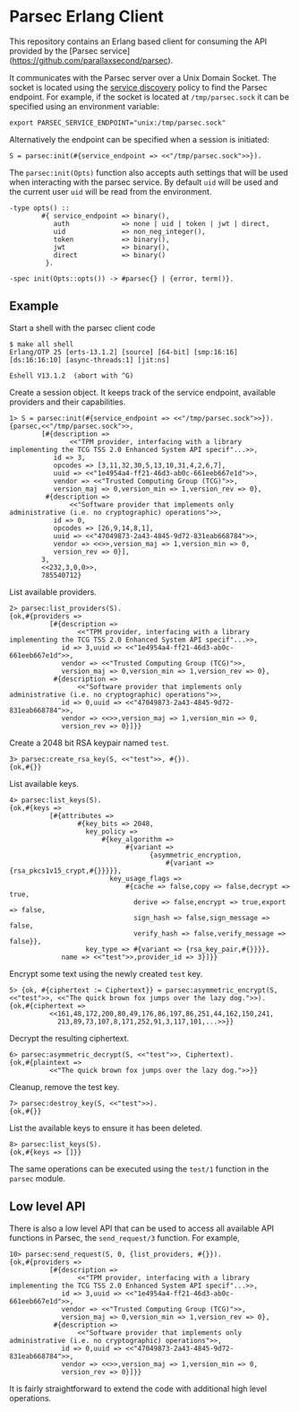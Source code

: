 # Parsec Erlang Client

This repository contains an Erlang based client for consuming the
API provided by the [Parsec service]
(https://github.com/parallaxsecond/parsec).

It communicates with the Parsec server over a Unix Domain Socket. The
socket is located using the [service
discovery](https://parallaxsecond.github.io/parsec-book/parsec_client/api_overview.html#service-discovery)
policy to find the Parsec endpoint. For example, if the socket is
located at `/tmp/parsec.sock` it can be specified using an
environment variable:

```
export PARSEC_SERVICE_ENDPOINT="unix:/tmp/parsec.sock"
```

Alternatively the endpoint can be specified when a session is
initiated:

```
S = parsec:init(#{service_endpoint => <<"/tmp/parsec.sock">>}).
```

The `parsec:init(Opts)` function also accepts auth settings that
will be used when interacting with the parsec service. By default
`uid` will be used and the current user `uid` will be read from
the environment.

```
-type opts() ::
        #{ service_endpoint => binary(),
           auth             => none | uid | token | jwt | direct,
           uid              => non_neg_integer(),
           token            => binary(),
           jwt              => binary(),
           direct           => binary()
         }.

-spec init(Opts::opts()) -> #parsec{} | {error, term()}.
```

## Example

Start a shell with the parsec client code

```
$ make all shell
Erlang/OTP 25 [erts-13.1.2] [source] [64-bit] [smp:16:16] [ds:16:16:10] [async-threads:1] [jit:ns]

Eshell V13.1.2  (abort with ^G)
```

Create a session object. It keeps track of the service endpoint,
available providers and their capabilities.
```
1> S = parsec:init(#{service_endpoint => <<"/tmp/parsec.sock">>}).
{parsec,<<"/tmp/parsec.sock">>,
        [#{description =>
               <<"TPM provider, interfacing with a library implementing the TCG TSS 2.0 Enhanced System API specif"...>>,
           id => 3,
           opcodes => [3,11,32,30,5,13,10,31,4,2,6,7],
           uuid => <<"1e4954a4-ff21-46d3-ab0c-661eeb667e1d">>,
           vendor => <<"Trusted Computing Group (TCG)">>,
           version_maj => 0,version_min => 1,version_rev => 0},
         #{description =>
               <<"Software provider that implements only administrative (i.e. no cryptographic) operations">>,
           id => 0,
           opcodes => [26,9,14,8,1],
           uuid => <<"47049873-2a43-4845-9d72-831eab668784">>,
           vendor => <<>>,version_maj => 1,version_min => 0,
           version_rev => 0}],
        3,
        <<232,3,0,0>>,
        785540712}
```

List available providers.

```
2> parsec:list_providers(S).
{ok,#{providers =>
          [#{description =>
                 <<"TPM provider, interfacing with a library implementing the TCG TSS 2.0 Enhanced System API specif"...>>,
             id => 3,uuid => <<"1e4954a4-ff21-46d3-ab0c-661eeb667e1d">>,
             vendor => <<"Trusted Computing Group (TCG)">>,
             version_maj => 0,version_min => 1,version_rev => 0},
           #{description =>
                 <<"Software provider that implements only administrative (i.e. no cryptographic) operations">>,
             id => 0,uuid => <<"47049873-2a43-4845-9d72-831eab668784">>,
             vendor => <<>>,version_maj => 1,version_min => 0,
             version_rev => 0}]}}
```

Create a 2048 bit RSA keypair named `test`.

```
3> parsec:create_rsa_key(S, <<"test">>, #{}).
{ok,#{}}
```

List available keys.

```
4> parsec:list_keys(S).
{ok,#{keys =>
          [#{attributes =>
                 #{key_bits => 2048,
                   key_policy =>
                       #{key_algorithm =>
                             #{variant =>
                                   {asymmetric_encryption,
                                       #{variant => {rsa_pkcs1v15_crypt,#{}}}}},
                         key_usage_flags =>
                             #{cache => false,copy => false,decrypt => true,
                               derive => false,encrypt => true,export => false,
                               sign_hash => false,sign_message => false,
                               verify_hash => false,verify_message => false}},
                   key_type => #{variant => {rsa_key_pair,#{}}}},
             name => <<"test">>,provider_id => 3}]}}
```

Encrypt some text using the newly created `test` key.

```
5> {ok, #{ciphertext := Ciphertext}} = parsec:asymmetric_encrypt(S, <<"test">>, <<"The quick brown fox jumps over the lazy dog.">>).
{ok,#{ciphertext =>
          <<161,48,172,200,80,49,176,86,197,86,251,44,162,150,241,
            213,89,73,107,8,171,252,91,3,117,101,...>>}}
```

Decrypt the resulting ciphertext.

```
6> parsec:asymmetric_decrypt(S, <<"test">>, Ciphertext).
{ok,#{plaintext =>
          <<"The quick brown fox jumps over the lazy dog.">>}}
```

Cleanup, remove the test key.

```
7> parsec:destroy_key(S, <<"test">>).
{ok,#{}}
```

List the available keys to ensure it has been deleted.

```
8> parsec:list_keys(S).
{ok,#{keys => []}}
```

The same operations can be executed using the `test/1` function in the
`parsec` module.

## Low level API

There is also a low level API that can be used to access all available
API functions in Parsec, the `send_request/3` function. For example,

```
10> parsec:send_request(S, 0, {list_providers, #{}}).
{ok,#{providers =>
          [#{description =>
                 <<"TPM provider, interfacing with a library implementing the TCG TSS 2.0 Enhanced System API specif"...>>,
             id => 3,uuid => <<"1e4954a4-ff21-46d3-ab0c-661eeb667e1d">>,
             vendor => <<"Trusted Computing Group (TCG)">>,
             version_maj => 0,version_min => 1,version_rev => 0},
           #{description =>
                 <<"Software provider that implements only administrative (i.e. no cryptographic) operations">>,
             id => 0,uuid => <<"47049873-2a43-4845-9d72-831eab668784">>,
             vendor => <<>>,version_maj => 1,version_min => 0,
             version_rev => 0}]}}
```

It is fairly straightforward to extend the code with additional
high level operations.
